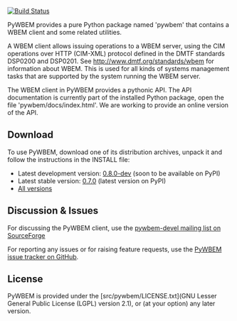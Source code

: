 [![Build Status](https://travis-ci.org/pywbem/pywbem.svg)](https://travis-ci.org/pywbem/pywbem)

PyWBEM provides a pure Python package named 'pywbem' that contains a WBEM client
and some related utilities.

A WBEM client allows issuing operations to a WBEM server, using the CIM
operations over HTTP (CIM-XML) protocol defined in the DMTF standards
DSP0200 and DSP0201. See http://www.dmtf.org/standards/wbem for information
about WBEM. This is used for all kinds of systems management tasks that are
supported by the system running the WBEM server.

The WBEM client in PyWBEM provides a pythonic API. The API documentation is
currently part of the installed Python package, open the file
'pywbem/docs/index.html'. We are working to provide an online version of
the API.
 
Download
--------

To use PyWBEM, download one of its distribution archives, unpack it and
follow the instructions in the INSTALL file:

* Latest development version: [0.8.0-dev](https://github.com/pywbem/pywbem/blob/master/dist/pywbem-0.8.0/pywbem-0.8.0-dev.zip?raw=true) (soon to be available on PyPI)
* Latest stable version: [0.7.0](https://github.com/pywbem/pywbem/blob/master/dist/pywbem-0.7/pywbem-0.7.0.tar.gz?raw=true) (latest version on PyPI)
* [All versions](https://github.com/pywbem/pywbem/tree/master/dist)

Discussion & Issues
-------------------

For discussing the PyWBEM client, use the
[pywbem-devel mailing list on SourceForge](http://sourceforge.net/p/pywbem/mailman/pywbem-devel/)

For reporting any issues or for raising feature requests, use the
[PyWBEM issue tracker on GitHub](https://github.com/pywbem/pywbem/issues).

License
-------

PyWBEM is provided under the
[src/pywbem/LICENSE.txt](GNU Lesser General Public License \(LGPL\) version 2.1),
or (at your option) any later version.


